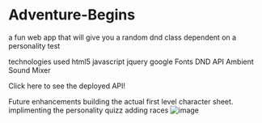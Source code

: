 ﻿# Adventure-Begins
 a fun web app that will give you a random dnd class dependent on a personality test
 
 technologies used
 html5
 javascript
 jquery
 google Fonts
 DND API
 Ambient Sound Mixer
 
 Click here to see the deployed API!
 
 Future enhancements
building the actual first level character sheet.
implimenting the personality quizz
adding races
![image](https://user-images.githubusercontent.com/110426298/185545302-0542a2bf-eeaf-41e8-b556-f28074e26ff0.png)
